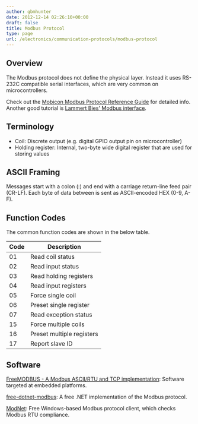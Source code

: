 ```yaml
---
author: gbmhunter
date: 2012-12-14 02:26:10+00:00
draft: false
title: Modbus Protocol
type: page
url: /electronics/communication-protocols/modbus-protocol
---
```


## Overview

The Modbus protocol does not define the physical layer. Instead it uses RS-232C compatible serial interfaces, which are very common on microcontrollers.

Check out the [Mobicon Modbus Protocol Reference Guide](http://modbus.org/docs/PI_MBUS_300.pdf) for detailed info. Another good tutorial is [Lammert Bies' Modbus interface](http://www.lammertbies.nl/comm/info/modbus.html).

## Terminology

* Coil: Discrete output (e.g. digital GPIO output pin on microcontroller)
* Holding register: Internal, two-byte wide digital register that are used for storing values

## ASCII Framing

Messages start with a colon (:) and end with a carriage return-line feed pair (CR-LF). Each byte of data between is sent as ASCII-encoded HEX (0-9, A-F).

## Function Codes

The common function codes are shown in the below table.

<table>
    <thead>
        <tr>
            <th>Code</th>
            <th>Description</th>
        </tr>
    </thead>
    <tbody>
<tr >
<td >01
</td>

<td >Read coil status
</td>
</tr>
<tr >

<td >02
</td>

<td >Read input status
</td>
</tr>
<tr >

<td >03
</td>

<td >Read holding registers
</td>
</tr>
<tr >

<td >04
</td>

<td >Read input registers
</td>
</tr>
<tr >

<td >05
</td>

<td >Force single coil
</td>
</tr>
<tr >

<td >06
</td>

<td >Preset single register
</td>
</tr>
<tr >

<td >07
</td>

<td >Read exception status
</td>
</tr>
<tr >

<td >15
</td>

<td >Force multiple coils
</td>
</tr>
<tr >

<td >16
</td>

<td >Preset multiple registers
</td>
</tr>
<tr >

<td >17
</td>

<td >Report slave ID
</td>
</tr>
</tbody>
</table>

## Software

[FreeMODBUS - A Modbus ASCII/RTU and TCP implementation](https://www.freemodbus.org/): Software targeted at embedded platforms.

[free-dotnet-modbus](http://code.google.com/p/free-dotnet-modbus/): A free .NET implementation of the Modbus protocol.

[ModNet](http://www.globalmultimedia.in/modnet.htm): Free Windows-based Modbus protocol client, which checks Modbus RTU compliance.
